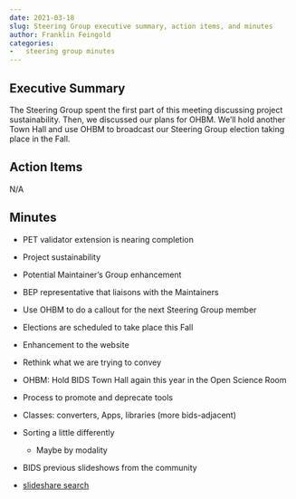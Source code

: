 ```yaml
---
date: 2021-03-18
slug: Steering Group executive summary, action items, and minutes
author: Franklin Feingold
categories:
-   steering group minutes
---
```


<!-- more -->

## Executive Summary

The Steering Group spent the first part of this meeting discussing project sustainability. Then, we discussed our plans for OHBM. We’ll hold another Town Hall and use OHBM to broadcast our Steering Group election taking place in the Fall.

## Action Items

N/A

## Minutes

-   PET validator extension is nearing completion
-   Project sustainability
-   Potential Maintainer’s Group enhancement
-   BEP representative that liaisons with the Maintainers
-   Use OHBM to do a callout for the next Steering Group member
-   Elections are scheduled to take place this Fall
-   Enhancement to the website
-   Rethink what we are trying to convey
-   OHBM: Hold BIDS Town Hall again this year in the Open Science Room
-   Process to promote and deprecate tools
-   Classes: converters, Apps, libraries (more bids-adjacent)
-   Sorting a little differently
    -   Maybe by modality

-   BIDS previous slideshows from the community
-   [slideshare search](https://www.slideshare.net/search/slideshow?searchfrom=header&q=bids+neuroimaging&ud=any&ft=all&lang=**&sort=)
